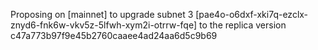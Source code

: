 Proposing on [mainnet] to upgrade subnet 3 [pae4o-o6dxf-xki7q-ezclx-znyd6-fnk6w-vkv5z-5lfwh-xym2i-otrrw-fqe] to the replica version c47a773b97f9e45b2760caaee4ad24aa6d5c9b69
